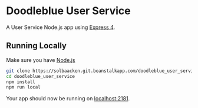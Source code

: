 # Doodleblue User Service

A User Service Node.js app using [Express 4](http://expressjs.com/).

## Running Locally

Make sure you have [Node.js](http://nodejs.org/)

```sh
git clone https://solbaacken.git.beanstalkapp.com/doodleblue_user_service.git
cd doodleblue_user_service
npm install
npm run local
```

Your app should now be running on [localhost:2181](http://localhost:2181/).